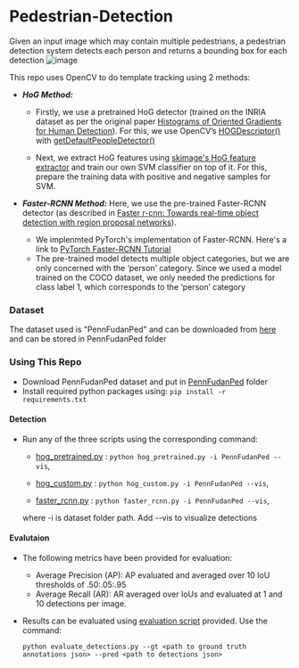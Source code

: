 # Pedestrian-Detection
Given an input image which may contain multiple pedestrians, a pedestrian detection system detects each person and returns a bounding box for each detection
![image](https://user-images.githubusercontent.com/66300465/145832492-76d97fe6-bd2d-4b57-94f7-e5c40dce35ca.png)

This repo uses OpenCV to do template tracking using 2 methods:
* ***HoG Method:***
  - Firstly, we use a pretrained HoG detector (trained on the INRIA dataset as per the original paper [Histograms of Oriented Gradients for Human Detection](https://ieeexplore.ieee.org/stamp/stamp.jsp?tp=&arnumber=1467360)). For this, we use OpenCV’s [HOGDescriptor()](https://docs.opencv.org/2.4/modules/gpu/doc/object_detection.html) with [getDefaultPeopleDetector()](https://docs.opencv.org/4.5.3/d5/d33/structcv_1_1HOGDescriptor.html#a9c7a0b2aa72cf39b4b32b3eddea78203)

  - Next, we extract HoG features using [skimage's HoG feature extractor](https://scikit-image.org/docs/stable/auto_examples/features_detection/plot_hog.html) and train our own SVM classifier on top of it. For this, prepare the training data with positive and negative samples for SVM.

* ***Faster-RCNN Method:*** Here, we use the pre-trained Faster-RCNN detector (as described in [Faster r-cnn: Towards real-time object detection with region proposal networks](https://arxiv.org/pdf/1506.01497.pdf)).
  - We implenmted PyTorch's implementation of Faster-RCNN. Here's a link to [PyTorch Faster-RCNN Tutorial](https://www.pyimagesearch.com/2021/08/02/pytorch-object-detection-with-pre-trained-networks/)
  - The pre-trained model detects multiple object categories, but we are only concerned with the ‘person’ category. Since we used a model trained on the COCO dataset, we only needed the predictions for class label 1, which corresponds to the ‘person’ category

### Dataset ###
The dataset used is "PennFudanPed" and can be downloaded from [here](https://www.cis.upenn.edu/~jshi/ped_html) and can be stored in PennFudanPed folder

### Using This Repo  ###
* Download PennFudanPed dataset and put in [PennFudanPed](https://github.com/abdur75648/Pedestrian-Detection/tree/main/PennFudanPed) folder
* Install required python packages using: ` pip install -r requirements.txt `

#### Detection ####
* Run any of the three scripts using the corresponding command:

    - [hog_pretrained.py](https://github.com/abdur75648/Pedestrian-Detection/blob/main/hog_pretrained.py) : ` python hog_pretrained.py -i PennFudanPed --vis `,

    - [hog_custom.py](https://github.com/abdur75648/Pedestrian-Detection/blob/main/hog_custom.py) : ` python hog_custom.py -i PennFudanPed --vis `,

    - [faster_rcnn.py](https://github.com/abdur75648/Pedestrian-Detection/blob/main/faster_rcnn.py) : ` python faster_rcnn.py -i PennFudanPed --vis `,
  
  where -i is dataset folder path. Add --vis to visualize detections
  
#### Evalutaion ####
* The following metrics have been provided for evaluation:
  - Average Precision (AP): AP evaluated and averaged over 10 IoU thresholds of .50:.05:.95
  - Average Recall (AR): AR averaged over IoUs and evaluated at 1 and 10 detections per image.

* Results can be evaluated using [evaluation script](https://github.com/abdur75648/Pedestrian-Detection/blob/main/evaluate_detections.py) provided. Use the command:
 
    ` python evaluate_detections.py --gt <path to ground truth annotations json> --pred <path to detections json> `

